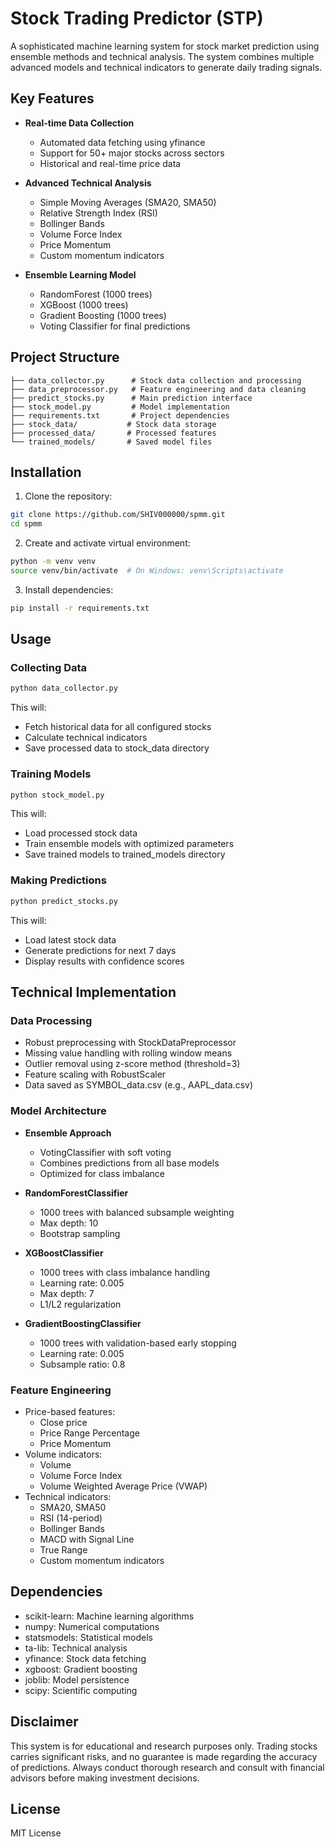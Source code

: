 # Stock Trading Predictor (STP)

A sophisticated machine learning system for stock market prediction using ensemble methods and technical analysis. The system combines multiple advanced models and technical indicators to generate daily trading signals.

## Key Features

- **Real-time Data Collection**
  - Automated data fetching using yfinance
  - Support for 50+ major stocks across sectors
  - Historical and real-time price data

- **Advanced Technical Analysis**
  - Simple Moving Averages (SMA20, SMA50)
  - Relative Strength Index (RSI)
  - Bollinger Bands
  - Volume Force Index
  - Price Momentum
  - Custom momentum indicators

- **Ensemble Learning Model**
  - RandomForest (1000 trees)
  - XGBoost (1000 trees)
  - Gradient Boosting (1000 trees)
  - Voting Classifier for final predictions

## Project Structure

```
├── data_collector.py      # Stock data collection and processing
├── data_preprocessor.py   # Feature engineering and data cleaning
├── predict_stocks.py      # Main prediction interface
├── stock_model.py         # Model implementation
├── requirements.txt       # Project dependencies
├── stock_data/           # Stock data storage
├── processed_data/       # Processed features
└── trained_models/       # Saved model files
```

## Installation

1. Clone the repository:
```bash
git clone https://github.com/SHIV000000/spmm.git
cd spmm
```

2. Create and activate virtual environment:
```bash
python -m venv venv
source venv/bin/activate  # On Windows: venv\Scripts\activate
```

3. Install dependencies:
```bash
pip install -r requirements.txt
```

## Usage

### Collecting Data
```bash
python data_collector.py
```
This will:
- Fetch historical data for all configured stocks
- Calculate technical indicators
- Save processed data to stock_data directory

### Training Models
```bash
python stock_model.py
```
This will:
- Load processed stock data
- Train ensemble models with optimized parameters
- Save trained models to trained_models directory

### Making Predictions
```bash
python predict_stocks.py
```
This will:
- Load latest stock data
- Generate predictions for next 7 days
- Display results with confidence scores

## Technical Implementation

### Data Processing
- Robust preprocessing with StockDataPreprocessor
- Missing value handling with rolling window means
- Outlier removal using z-score method (threshold=3)
- Feature scaling with RobustScaler
- Data saved as SYMBOL_data.csv (e.g., AAPL_data.csv)

### Model Architecture
- **Ensemble Approach**
  - VotingClassifier with soft voting
  - Combines predictions from all base models
  - Optimized for class imbalance

- **RandomForestClassifier**
  - 1000 trees with balanced subsample weighting
  - Max depth: 10
  - Bootstrap sampling

- **XGBoostClassifier**
  - 1000 trees with class imbalance handling
  - Learning rate: 0.005
  - Max depth: 7
  - L1/L2 regularization

- **GradientBoostingClassifier**
  - 1000 trees with validation-based early stopping
  - Learning rate: 0.005
  - Subsample ratio: 0.8

### Feature Engineering
- Price-based features:
  * Close price
  * Price Range Percentage
  * Price Momentum
- Volume indicators:
  * Volume
  * Volume Force Index
  * Volume Weighted Average Price (VWAP)
- Technical indicators:
  * SMA20, SMA50
  * RSI (14-period)
  * Bollinger Bands
  * MACD with Signal Line
  * True Range
  * Custom momentum indicators

## Dependencies

- scikit-learn: Machine learning algorithms
- numpy: Numerical computations
- statsmodels: Statistical models
- ta-lib: Technical analysis
- yfinance: Stock data fetching
- xgboost: Gradient boosting
- joblib: Model persistence
- scipy: Scientific computing

## Disclaimer

This system is for educational and research purposes only. Trading stocks carries significant risks, and no guarantee is made regarding the accuracy of predictions. Always conduct thorough research and consult with financial advisors before making investment decisions.

## License

MIT License